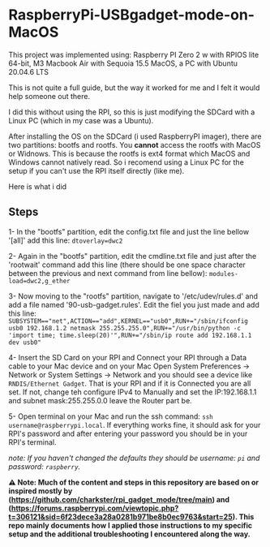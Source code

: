 # RaspberryPi-USBgadget-mode-on-MacOS
This project was implemented using: Raspberry PI Zero 2 w with RPIOS lite 64-bit, M3 Macbook Air with Sequoia 15.5 MacOS, a PC with Ubuntu 20.04.6 LTS

This is not quite a full guide, but the way it worked for me and I felt it would help someone out there. 

I did this without using the RPI, so this is just modifying the SDCard with a Linux PC (which in my case was a Ubuntu). 

After installing the OS on the SDCard (i used RaspberryPI imager), there are two partitions: bootfs and rootfs. You **cannot** access the rootfs with MacOS or Widnows. This is because the rootfs is ext4 format which MacOS and Windows cannot natively read. So i recomend using a Linux PC  for the setup if you can't use the RPI itself directly (like me).


Here is what i did
## Steps
 1- In the "bootfs" partition, edit the config.txt file and just the line bellow '[all]' add this line:
 ```dtoverlay=dwc2```
 
 2- Again in the "bootfs" partition, edit the cmdline.txt file and just after the 'rootwait' command add this line (there should be one space character between the previous and next command from line bellow):
 ```modules-load=dwc2,g_ether```

 3- Now moving to the "rootfs" partition, navigate to '/etc/udev/rules.d' and add a file named '90-usb-gadget.rules'. Edit the fiel you just made and add this line:
```SUBSYSTEM=="net",ACTION=="add",KERNEL=="usb0",RUN+="/sbin/ifconfig usb0 192.168.1.2 netmask 255.255.255.0",RUN+="/usr/bin/python -c 'import time; time.sleep(20)'",RUN+="/sbin/ip route add 192.168.1.1 dev usb0"```

4- Insert the SD Card on your RPI and Connect your RPI through a Data cable to your Mac device and on your Mac Open System Preferences → Network or System Settings → Network and you should see a device like ```RNDIS/Ethernet Gadget```. That is your RPI and if it is Connected you are all set. If not, change teh configure IPv4 to Manually and set the IP:192.168.1.1 and subnet mask:255.255.0.0 leave the Router part be. 

5- Open terminal on your Mac and run the ssh command:
```ssh username@raspberrypi.local```. If everything works fine, it should ask for your RPI's password and after entering your password you should be in your RPI's terminal.

*note: If you haven't changed the defaults they should be username: ```pi``` and password: ```raspberry```.*

**⚠️ Note: Much of the content and steps in this repository are based on or inspired mostly by (https://github.com/charkster/rpi_gadget_mode/tree/main) and (https://forums.raspberrypi.com/viewtopic.php?t=306121&sid=6f23dece3a28a0281b971be8b0ec9763&start=25). This repo mainly documents how I applied those instructions to my specific setup and the additional troubleshooting I encountered along the way.**
